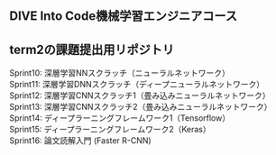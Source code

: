 ## DIVE Into Code機械学習エンジニアコース
## term2の課題提出用リポジトリ

Sprint10: 深層学習NNスクラッチ（ニューラルネットワーク）  
Sprint11: 深層学習DNNスクラッチ（ディープニューラルネットワーク）  
Sprint12: 深層学習CNNスクラッチ1（畳み込みニューラルネットワーク）  
Sprint13: 深層学習CNNスクラッチ2（畳み込みニューラルネットワーク）  
Sprint14: ディープラーニングフレームワーク1（Tensorflow）  
Sprint15: ディープラーニングフレームワーク2（Keras）  
Sprint16: 論文読解入門 (Faster R-CNN)  
